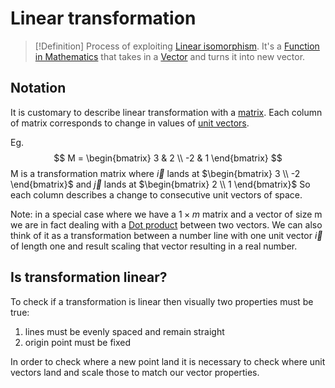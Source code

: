 # Linear transformation
> [!Definition]
> Process of exploiting [Linear isomorphism](Linear%20isomorphism). It's a [Function in Mathematics](Function%20in%20Mathematics.md) that takes in a [Vector](Vector.md) and turns it into new vector. 

## Notation
It is customary to describe linear transformation with a [matrix](Matrix.md). Each column of matrix corresponds to change in values of [unit vectors](Unit%20Vector.md).

Eg.
 $$ M = \begin{bmatrix} 3 & 2 \\ -2 & 1 \end{bmatrix} $$
M is a transformation matrix where $\vec{i}$ lands at $\begin{bmatrix} 3 \\ -2 \end{bmatrix}$ and  $\vec{j}$ lands at $\begin{bmatrix} 2 \\ 1 \end{bmatrix}$
So each column describes a change to consecutive unit vectors of space. 

Note: in a special case where we have a $1 \times m$ matrix and a vector of size m we are in fact dealing with a [Dot product](Dot%20product.md) between two vectors. We can also think of it as a transformation between a number line with one unit vector $\vec{i}$ of length one and result scaling that vector resulting in a real number. 

## Is transformation linear?
To check if a transformation is linear then visually two properties must be true:
1. lines must be evenly spaced and remain straight
2. origin point must be fixed

In order to check where a new point land it is necessary to check where unit vectors land and scale those to match our vector properties. 
